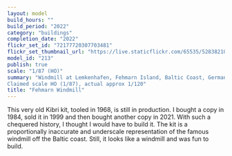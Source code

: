 ```yaml
---
layout: model
build_hours: ""
build_period: "2022"
category: "buildings"
completion_date: "2022"
flickr_set_id: "72177720307703481"
flickr_set_thumbnail_url: "https://live.staticflickr.com/65535/52838210391_fa13b17bbe_m.jpg"
model_id: "213"
publish: true
scale: "1/87 (HO)"
summary: "Windmill at Lemkenhafen, Fehmarn Island, Baltic Coast, Germany. (1787),
Claimed scale HO (1/87), actual approx 1/120"
title: "Fehmarn Windmill"
---
```


This very old Kibri kit, tooled in 1968, is still in production. I bought a copy in 1984, sold it in 1999 and then bought another copy in 2021. With such a chequered history, I thought I would have to build it. The kit is a proportionally inaccurate and underscale representation of the famous windmill off the Baltic coast. Still, it looks like a windmill and was fun to build.
